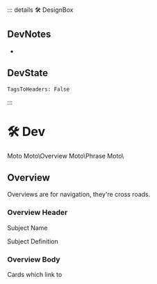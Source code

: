 ::: details 🛠 <dev>DesignBox</dev>

## DevNotes

-

## DevState

`TagsToHeaders: False`


:::

# 🛠 <dev>Dev</dev>

Moto
Moto\Overview
Moto\Phrase
Moto\

## Overview

Overviews are for navigation, they're cross roads.

### Overview Header

Subject Name

Subject Definition

### Overview Body

Cards which link to

